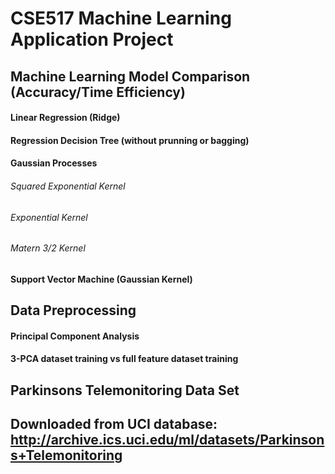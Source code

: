 # CSE517 Machine Learning Application Project

## Machine Learning Model Comparison (Accuracy/Time Efficiency)
#### Linear Regression (Ridge)
#### Regression Decision Tree (without prunning or bagging)
#### Gaussian Processes
###### Squared Exponential Kernel
###### Exponential Kernel
###### Matern 3/2 Kernel
#### Support Vector Machine (Gaussian Kernel)

## Data Preprocessing
#### Principal Component Analysis
#### 3-PCA dataset training vs full feature dataset training

## Parkinsons Telemonitoring Data Set
## Downloaded from UCI database: http://archive.ics.uci.edu/ml/datasets/Parkinsons+Telemonitoring


